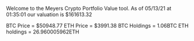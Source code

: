 Welcome to the Meyers Crypto Portfolio Value tool. 
As of 05/13/21 at 01:35:01 our valuation is $161613.32 

BTC Price = $50948.77
 ETH Price = $3991.38
BTC Holdings = 1.06BTC
 ETH holdings = 26.960005962ETH 
